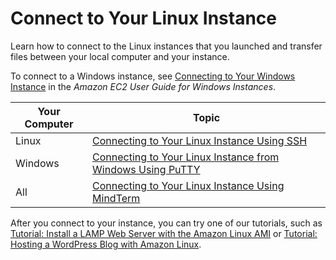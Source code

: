 # Connect to Your Linux Instance<a name="AccessingInstances"></a>

Learn how to connect to the Linux instances that you launched and transfer files between your local computer and your instance\.

To connect to a Windows instance, see [Connecting to Your Windows Instance](http://docs.aws.amazon.com/AWSEC2/latest/WindowsGuide/connecting_to_windows_instance.html) in the *Amazon EC2 User Guide for Windows Instances*\.


| Your Computer | Topic | 
| --- | --- | 
|  Linux  |  [Connecting to Your Linux Instance Using SSH](AccessingInstancesLinux.md)  | 
|  Windows  |  [Connecting to Your Linux Instance from Windows Using PuTTY](putty.md)  | 
|  All  |  [Connecting to Your Linux Instance Using MindTerm](mindterm.md)  | 

After you connect to your instance, you can try one of our tutorials, such as [Tutorial: Install a LAMP Web Server with the Amazon Linux AMI](install-LAMP.md) or [Tutorial: Hosting a WordPress Blog with Amazon Linux](hosting-wordpress.md)\.